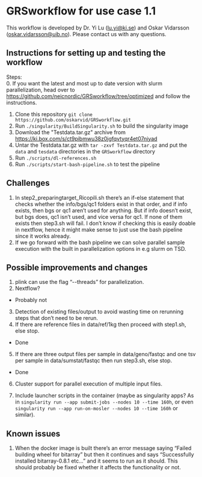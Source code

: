 # GRSworkflow for use case 1.1

This workflow is developed by Dr. Yi Lu (lu.yi@ki.se) and Oskar Vidarsson (oskar.vidarsson@uib.no). Please contact us with any questions.

## Instructions for setting up and testing the workflow  
Steps:  
0. If you want the latest and most up to date version with slurm parallelization, head over to https://github.com/neicnordic/GRSworkflow/tree/optimized and follow the instructions.
1. Clone this repository `git clone https://github.com/oskarvid/GRSworkflow.git`  
2. Run `./singularity/BuildSingularity.sh` to build the singularity image
3. Download the "Testdata.tar.gz" archive from https://ki.box.com/s/ct9pibmwu38z0jgfqvtyqr4et07niyad  
4. Untar the Testdata.tar.gz with `tar -zxvf Testdata.tar.gz` and put the `data` and `tesdata` directories in the `GRSworkflow` directory  
5. Run `./scripts/dl-references.sh`
6. Run `./scripts/start-bash-pipeline.sh` to test the pipeline

## Challenges
1. In step2_preparingtarget_Ricopili.sh there’s an if-else statement that checks whether the info/bgs/qc1 folders exist in that order, and if info exists, then bgs or qc1 aren’t used for anything. But if info doesn’t exist, but bgs does, qc1 isn’t used, and vice versa for qc1. If none of them exists then step3.sh will fail. I don’t know if checking this is easily doable in nextflow, hence it might make sense to just use the bash pipeline since it works already.  
2. If we go forward with the bash pipeline we can solve parallel sample execution with the built in parallelization options in e.g slurm on TSD.  

## Possible improvements and changes
1. plink can use the flag “--threads” for parallelization.  
2. Nextflow?  
 * Probably not

3. Detection of existing files/output to avoid wasting time on rerunning steps that don’t need to be rerun.  
4. If there are reference files in data/ref/1kg then proceed with step1.sh, else stop.  
 * Done  

5. If there are three output files per sample in data/geno/fastqc and one tsv per sample in data/sumstat/fastqc then run step3.sh, else stop.  
 * Done

6. Cluster support for parallel execution of multiple input files.  

7. Include launcher scripts in the container (maybe as singularity apps? As in `singularity run --app submit-jobs --nodes 10 --time 160h`, or even `singularity run --app run-on-mosler --nodes 10 --time 160h` or similar).  

## Known issues
1. When the docker image is built there’s an error message saying “Failed building wheel for bitarray” but then it continues and says “Successfully installed bitarray-0.8.1 etc...” and it seems to run as it should. This should probably be fixed whether it affects the functionality or not.
